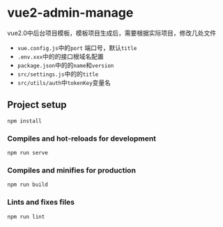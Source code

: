 # vue2-admin-manage

vue2.0中后台项目模板，模板项目生成后，需要根据实际项目，修改几处文件

- `vue.config.js`中的`port` 端口号，默认`title`
- `.env.xxx`中的的接口根域名配置
- `package.json`中的的`name`和`version`
- `src/settings.js`中的的`title`
- `src/utils/auth`中`tokenKey`变量名



## Project setup
```
npm install
```

### Compiles and hot-reloads for development
```
npm run serve
```

### Compiles and minifies for production
```
npm run build
```

### Lints and fixes files
```
npm run lint
```

### 

